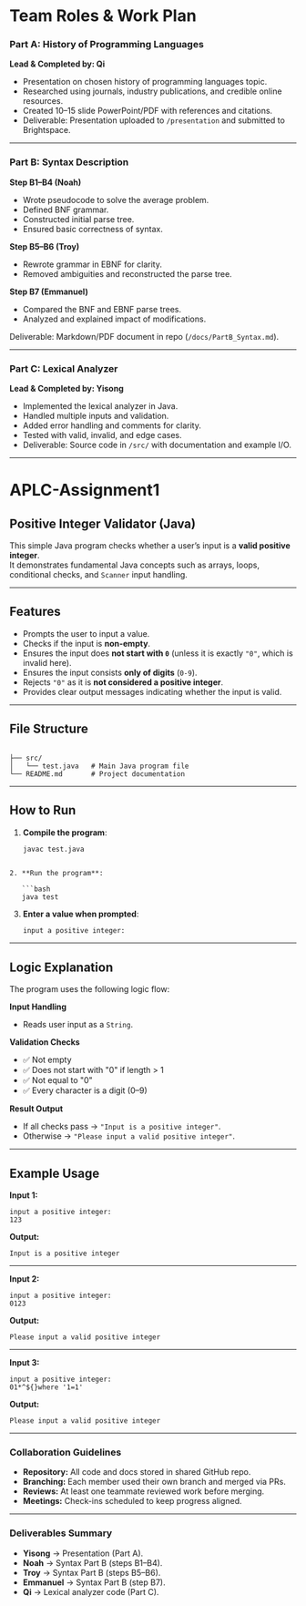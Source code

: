# Team Roles & Work Plan

### Part A: History of Programming Languages
**Lead & Completed by: Qi**  
- Presentation on chosen history of programming languages topic.  
- Researched using journals, industry publications, and credible online resources.  
- Created 10–15 slide PowerPoint/PDF with references and citations.  
- Deliverable: Presentation uploaded to `/presentation` and submitted to Brightspace.  

---

### Part B: Syntax Description
**Step B1–B4 (Noah)**  
- Wrote pseudocode to solve the average problem.  
- Defined BNF grammar.  
- Constructed initial parse tree.  
- Ensured basic correctness of syntax.  

**Step B5–B6 (Troy)**  
- Rewrote grammar in EBNF for clarity.  
- Removed ambiguities and reconstructed the parse tree.  

**Step B7 (Emmanuel)**  
- Compared the BNF and EBNF parse trees.  
- Analyzed and explained impact of modifications.  

Deliverable: Markdown/PDF document in repo (`/docs/PartB_Syntax.md`).  

---

### Part C: Lexical Analyzer
**Lead & Completed by: Yisong**  
- Implemented the lexical analyzer in Java.  
- Handled multiple inputs and validation.  
- Added error handling and comments for clarity.  
- Tested with valid, invalid, and edge cases.  
- Deliverable: Source code in `/src/` with documentation and example I/O.  

---

# APLC-Assignment1

## Positive Integer Validator (Java)

This simple Java program checks whether a user’s input is a **valid positive integer**.  
It demonstrates fundamental Java concepts such as arrays, loops, conditional checks, and `Scanner` input handling.

---

## Features

- Prompts the user to input a value.
- Checks if the input is **non-empty**.
- Ensures the input does **not start with `0`** (unless it is exactly `"0"`, which is invalid here).
- Ensures the input consists **only of digits** (`0-9`).
- Rejects `"0"` as it is **not considered a positive integer**.
- Provides clear output messages indicating whether the input is valid.

---

## File Structure

```

├── src/
│   └── test.java   # Main Java program file
└── README.md       # Project documentation

````

---

## How to Run

1. **Compile the program**:

   ```bash
   javac test.java
```

2. **Run the program**:

   ```bash
   java test
   ```

3. **Enter a value when prompted**:

   ```
   input a positive integer:
   ```

---

## Logic Explanation

The program uses the following logic flow:

**Input Handling**

* Reads user input as a `String`.

**Validation Checks**

* ✅ Not empty
* ✅ Does not start with "0" if length > 1
* ✅ Not equal to "0"
* ✅ Every character is a digit (0–9)

**Result Output**

* If all checks pass → `"Input is a positive integer"`.
* Otherwise → `"Please input a valid positive integer"`.

---

## Example Usage

**Input 1:**

```
input a positive integer:
123
```

**Output:**

```
Input is a positive integer
```

---

**Input 2:**

```
input a positive integer:
0123
```

**Output:**

```
Please input a valid positive integer
```

---

**Input 3:**

```
input a positive integer:
01*^${}where '1=1'
```

**Output:**

```
Please input a valid positive integer
```

---

### Collaboration Guidelines

* **Repository:** All code and docs stored in shared GitHub repo.
* **Branching:** Each member used their own branch and merged via PRs.
* **Reviews:** At least one teammate reviewed work before merging.
* **Meetings:** Check-ins scheduled to keep progress aligned.

---

### Deliverables Summary

* **Yisong** → Presentation (Part A).
* **Noah** → Syntax Part B (steps B1–B4).
* **Troy** → Syntax Part B (steps B5–B6).
* **Emmanuel** → Syntax Part B (step B7).
* **Qi** → Lexical analyzer code (Part C).

```